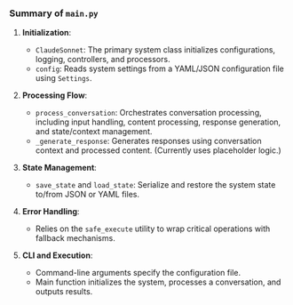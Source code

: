 ### Summary of `main.py`

1. **Initialization**:
   - `ClaudeSonnet`: The primary system class initializes configurations, logging, controllers, and processors.
   - `config`: Reads system settings from a YAML/JSON configuration file using `Settings`.

2. **Processing Flow**:
   - `process_conversation`: Orchestrates conversation processing, including input handling, content processing, response generation, and state/context management.
   - `_generate_response`: Generates responses using conversation context and processed content. (Currently uses placeholder logic.)

3. **State Management**:
   - `save_state` and `load_state`: Serialize and restore the system state to/from JSON or YAML files.

4. **Error Handling**:
   - Relies on the `safe_execute` utility to wrap critical operations with fallback mechanisms.

5. **CLI and Execution**:
   - Command-line arguments specify the configuration file.
   - Main function initializes the system, processes a conversation, and outputs results.
